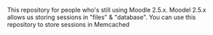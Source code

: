 This repository for people who's still using Moodle 2.5.x. Moodel 2.5.x allows us storing sessions in "files" & "database". You can use this repository to store sessions in Memcached
